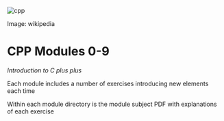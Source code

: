 ![cpp](https://github.com/smclacke/CPP/assets/115113929/8bbef619-f416-4d85-a112-a786bda61dee)

Image: wikipedia

# CPP Modules 0-9

*Introduction to C plus plus*

Each module includes a number of exercises introducing new elements each time

Within each module directory is the module subject PDF with explanations of each exercise
